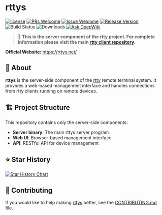 # rttys

[1]: https://img.shields.io/badge/license-MIT-brightgreen.svg?style=plastic
[2]: /LICENSE
[3]: https://img.shields.io/badge/PRs-welcome-brightgreen.svg?style=plastic
[4]: https://github.com/zhaojh329/rttys/pulls
[5]: https://img.shields.io/badge/Issues-welcome-brightgreen.svg?style=plastic
[6]: https://github.com/zhaojh329/rttys/issues/new
[7]: https://img.shields.io/badge/release-5.2.0-blue.svg?style=plastic
[8]: https://github.com/zhaojh329/rttys/releases
[9]: https://github.com/zhaojh329/rttys/workflows/build/badge.svg
[10]: https://img.shields.io/github/downloads/zhaojh329/rttys/total
[12]: https://deepwiki.com/badge.svg
[13]: https://deepwiki.com/zhaojh329/rttys

[![license][1]][2]
[![PRs Welcome][3]][4]
[![Issue Welcome][5]][6]
[![Release Version][7]][8]
![Build Status][9]
![Downloads][10]
[![Ask DeepWiki][12]][13]

> **🔗 This is the server component of the rtty project. For complete information please visit the main [rtty client repository](https://github.com/zhaojh329/rtty).**

**Official Website:** https://rttys.net/

## 📖 About

**rttys** is the server-side component of the [rtty](https://github.com/zhaojh329/rtty) remote terminal system. It provides a web-based management interface and handles connections from rtty clients running on remote devices.

## 🏗️ Project Structure

This repository contains only the server-side components:
- **Server binary**: The main rttys server program
- **Web UI**: Browser-based management interface
- **API**: RESTful API for device management

## ⭐ Star History
[![Star History Chart](https://api.star-history.com/svg?repos=zhaojh329/rttys&type=Date)](https://www.star-history.com/#zhaojh329/rttys&Date)

## 🤝 Contributing
If you would like to help making [rttys](https://github.com/zhaojh329/rttys) better,
see the [CONTRIBUTING.md](https://github.com/zhaojh329/rttys/blob/master/CONTRIBUTING.md) file.
